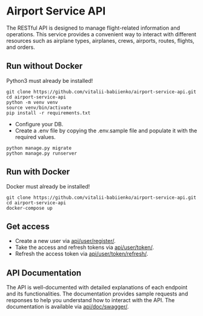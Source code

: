 # Airport Service API

The RESTful API is designed to manage flight-related information and operations. This service provides a convenient way to interact with different resources such as airplane types, airplanes, crews, airports, routes, flights, and orders.

## Run without Docker

Python3 must already be installed!

```shell
git clone https://github.com/vitalii-babiienko/airport-service-api.git
cd airport-service-api
python -m venv venv
source venv/bin/activate
pip install -r requirements.txt
```
* Configure your DB.
* Create a .env file by copying the .env.sample file and populate it with the required values.
```shell
python manage.py migrate
python manage.py runserver
```

## Run with Docker

Docker must already be installed!

```shell
git clone https://github.com/vitalii-babiienko/airport-service-api.git
cd airport-service-api
docker-compose up
```

## Get access

* Create a new user via [api/user/register/](http://localhost:8000/api/user/register/).
* Take the access and refresh tokens via [api/user/token/](http://localhost:8000/api/user/token/).
* Refresh the access token via [api/user/token/refresh/](http://localhost:8000/api/user/token/refresh/).

## API Documentation

The API is well-documented with detailed explanations of each endpoint and its functionalities. The documentation provides sample requests and responses to help you understand how to interact with the API. The documentation is available via [api/doc/swagger/](http://localhost:8000/api/doc/swagger/).
